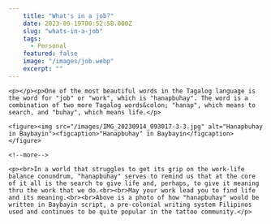 ```yaml
---
    title: "What's in a job?"
    date: 2023-09-19T00:52:58.000Z
    slug: "whats-in-a-job"
    tags:
      - Personal
    featured: false
    image: "/images/job.webp"
    excerpt: ""
---
```

    <p></p><p>One of the most beautiful words in the Tagalog language is the word for "job" or "work", which is "hanapbuhay". The word is a combination of two more Tagalog words&colon; "hanap", which means to search, and "buhay", which means life.</p>
    
    <figure><img src="/images/IMG_20230914_093017-3-3.jpg" alt="Hanapbuhay in Baybayin"><figcaption>"Hanapbuhay" in Baybayin</figcaption></figure>
    
    <!--more-->
    
    <p><br>In a world that struggles to get its grip on the work-life balance conundrum, "hanapbuhay" serves to remind us that at the core of it all is the search to give life and, perhaps, to give it meaning thru the work that we do.<br><br>May your work lead you to find life and its meaning.<br><br>Above is a photo of how "hanapbuhay" would be written in Baybayin script, a pre-colonial writing system Filipinos used and continues to be quite popular in the tattoo community.</p>
